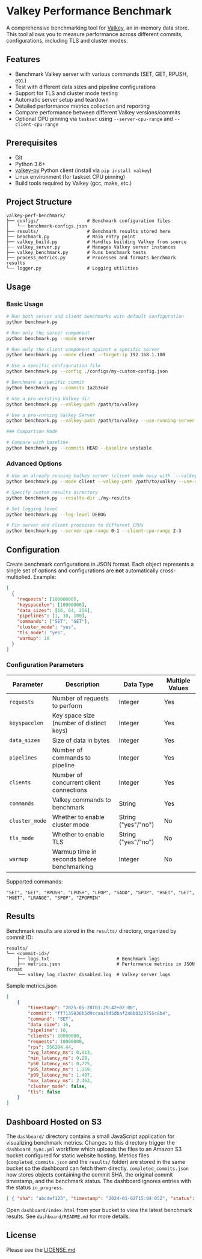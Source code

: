 # Valkey Performance Benchmark

A comprehensive benchmarking tool for [Valkey](https://github.com/valkey-io/valkey), an in-memory data store. This tool allows you to measure performance across different commits, configurations, including TLS and cluster modes.

## Features

- Benchmark Valkey server with various commands (SET, GET, RPUSH, etc.)
- Test with different data sizes and pipeline configurations
- Support for TLS and cluster mode testing
- Automatic server setup and teardown
- Detailed performance metrics collection and reporting
- Compare performance between different Valkey versions/commits
- Optional CPU pinning via `taskset` using `--server-cpu-range` and `--client-cpu-range`

## Prerequisites

- Git
- Python 3.6+
- [valkey-py](https://github.com/valkey-io/valkey-py) Python client (install via `pip install valkey`)
- Linux environment (for taskset CPU pinning)
- Build tools required by Valkey (gcc, make, etc.)

## Project Structure

```
valkey-perf-benchmark/
├── configs/                  # Benchmark configuration files
│   └── benchmark-configs.json
├── results/                  # Benchmark results stored here
├── benchmark.py              # Main entry point
├── valkey_build.py           # Handles building Valkey from source
├── valkey_server.py          # Manages Valkey server instances
├── valkey_benchmark.py       # Runs benchmark tests
├── process_metrics.py        # Processes and formats benchmark results
└── logger.py                 # Logging utilities
```

## Usage

### Basic Usage

```bash
# Run both server and client benchmarks with default configuration
python benchmark.py

# Run only the server component
python benchmark.py --mode server

# Run only the client component against a specific server
python benchmark.py --mode client --target-ip 192.168.1.100

# Use a specific configuration file
python benchmark.py --config ./configs/my-custom-config.json

# Benchmark a specific commit
python benchmark.py --commits 1a2b3c4d

# Use a pre-existing Valkey dir
python benchmark.py --valkey-path /path/to/valkey

# Use a pre-running Valkey Server
python benchmark.py --valkey-path /path/to/valkey --use-running-server

### Comparison Mode

# Compare with baseline
python benchmark.py --commits HEAD --baseline unstable
```

### Advanced Options

```bash
# Use an already running Valkey server (client mode only with `--valkey-path`)
python benchmark.py --mode client --valkey-path /path/to/valkey --use-running-server

# Specify custom results directory
python benchmark.py --results-dir ./my-results

# Set logging level
python benchmark.py --log-level DEBUG

# Pin server and client processes to different CPUs
python benchmark.py --server-cpu-range 0-1 --client-cpu-range 2-3
```

## Configuration

Create benchmark configurations in JSON format. Each object represents a single
set of options and configurations are **not** automatically cross-multiplied.
Example:

```json
[
  {
    "requests": [10000000],
    "keyspacelen": [10000000],
    "data_sizes": [16, 64, 256],
    "pipelines": [1, 10, 100],
    "commands": ["SET", "GET"],
    "cluster_mode": "yes",
    "tls_mode": "yes",
    "warmup": 10
  }
]
```

### Configuration Parameters

| Parameter | Description | Data Type | Multiple Values |
|-----------|-------------|-----------|----------------|
| `requests` | Number of requests to perform | Integer | Yes |
| `keyspacelen` | Key space size (number of distinct keys) | Integer | Yes |
| `data_sizes` | Size of data in bytes | Integer | Yes |
| `pipelines` | Number of commands to pipeline | Integer | Yes |
| `clients` | Number of concurrent client connections | Integer | Yes |
| `commands` | Valkey commands to benchmark | String | Yes |
| `cluster_mode` | Whether to enable cluster mode | String ("yes"/"no") | No |
| `tls_mode` | Whether to enable TLS | String ("yes"/"no") | No |
| `warmup` | Warmup time in seconds before benchmarking | Integer | No |

Supported commands:
```
"SET", "GET", "RPUSH", "LPUSH", "LPOP", "SADD", "SPOP", "HSET", "GET", "MGET", "LRANGE", "SPOP", "ZPOPMIN"
```

## Results

Benchmark results are stored in the `results/` directory, organized by commit ID:

```
results/
└── <commit-id>/
    ├── logs.txt                         # Benchmark logs
    ├── metrics.json                     # Performance metrics in JSON format
    └── valkey_log_cluster_disabled.log  # Valkey server logs
```

Sample metrics.json

```json
[
    {
        "timestamp": "2025-05-28T01:29:42+02:00",
        "commit": "ff7135836b5d9ccaa19d5dbaf2a0b0325755c8b4",
        "command": "SET",
        "data_size": 16,
        "pipeline": 10,
        "clients": 10000000,
        "requests": 10000000,
        "rps": 556204.44,
        "avg_latency_ms": 0.813,
        "min_latency_ms": 0.28,
        "p50_latency_ms": 0.775,
        "p95_latency_ms": 1.159,
        "p99_latency_ms": 1.407,
        "max_latency_ms": 2.463,
        "cluster_mode": false,
        "tls": false
    }
]
```

## Dashboard Hosted on S3

The `dashboard/` directory contains a small JavaScript application for visualizing
benchmark metrics. Changes to this directory trigger the `dashboard_sync.yml`
workflow which uploads the files to an Amazon S3 bucket configured for static
website hosting. Metrics files (`completed_commits.json` and the `results/`
folder) are stored in the same bucket so the dashboard can fetch them directly.
`completed_commits.json` now stores objects containing the commit SHA, the
original commit timestamp, and the benchmark status. The dashboard ignores
entries with the status `in_progress`.

```json
[ { "sha": "abcdef123", "timestamp": "2024-01-02T15:04:05Z", "status": "complete" } ]
```

Open `dashboard/index.html` from your bucket to view the latest benchmark
results. See `dashboard/README.md` for more details.

## License

Please see the [LICENSE.md](./LICENSE.md)